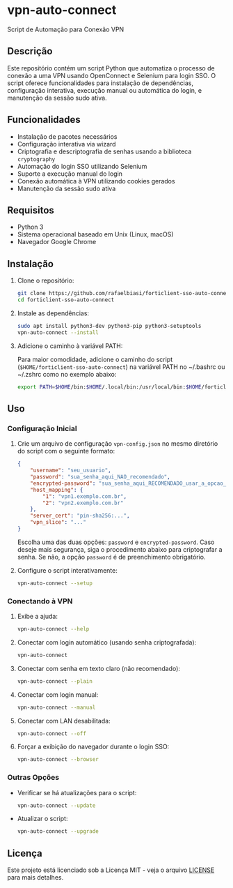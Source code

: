 # vpn-auto-connect

Script de Automação para Conexão VPN

## Descrição

Este repositório contém um script Python que automatiza o processo de conexão a uma VPN usando OpenConnect e Selenium para login SSO. O script oferece funcionalidades para instalação de dependências, configuração interativa, execução manual ou automática do login, e manutenção da sessão sudo ativa.

## Funcionalidades

- Instalação de pacotes necessários
- Configuração interativa via wizard
- Criptografia e descriptografia de senhas usando a biblioteca `cryptography`
- Automação do login SSO utilizando Selenium
- Suporte a execução manual do login
- Conexão automática à VPN utilizando cookies gerados
- Manutenção da sessão sudo ativa

## Requisitos

- Python 3
- Sistema operacional baseado em Unix (Linux, macOS)
- Navegador Google Chrome

## Instalação

1. Clone o repositório:
    ```bash
    git clone https://github.com/rafaelbiasi/forticlient-sso-auto-connect.git
    cd forticlient-sso-auto-connect
    ```
2. Instale as dependências:
    ```bash
    sudo apt install python3-dev python3-pip python3-setuptools
    vpn-auto-connect --install
    ```
3. Adicione o caminho à variável PATH:
   
   Para maior comodidade, adicione o caminho do script (`$HOME/forticlient-sso-auto-connect`) na variável PATH no ~/.bashrc ou ~/.zshrc como no exemplo abaixo:
   ```sh
   export PATH=$HOME/bin:$HOME/.local/bin:/usr/local/bin:$HOME/forticlient-sso-auto-connect:$PATH
   ```
## Uso

### Configuração Inicial

1. Crie um arquivo de configuração `vpn-config.json` no mesmo diretório do script com o seguinte formato:
    ```json
    {
        "username": "seu_usuario",
        "password": "sua_senha_aqui_NAO_recomendado",
        "encrypted-password": "sua_senha_aqui_RECOMENDADO_usar_a_opcao_--setup",
        "host_mapping": {
            "1": "vpn1.exemplo.com.br",
            "2": "vpn2.exemplo.com.br"
        },
        "server_cert": "pin-sha256:...",
        "vpn_slice": "..."
    }
    ```
   Escolha uma das duas opções: `password` e `encrypted-password`. Caso deseje mais segurança, siga o procedimento abaixo para criptografar a senha. Se não, a opção `password` é de preenchimento obrigatório.

2. Configure o script interativamente:
    ```bash
    vpn-auto-connect --setup
    ```

### Conectando à VPN
1. Exibe a ajuda:
    ```bash
    vpn-auto-connect --help
    ```
    
2. Conectar com login automático (usando senha criptografada):
    ```bash
    vpn-auto-connect
    ```

3. Conectar com senha em texto claro (não recomendado):
    ```bash
    vpn-auto-connect --plain
    ```

4. Conectar com login manual:
    ```bash
    vpn-auto-connect --manual
    ```

5. Conectar com LAN desabilitada:
    ```bash
    vpn-auto-connect --off
    ```

6. Forçar a exibição do navegador durante o login SSO:
    ```bash
    vpn-auto-connect --browser
    ```

### Outras Opções

- Verificar se há atualizações para o script:
    ```bash
    vpn-auto-connect --update
    ```

- Atualizar o script:
    ```bash
    vpn-auto-connect --upgrade
    ```

## Licença

Este projeto está licenciado sob a Licença MIT - veja o arquivo [LICENSE](LICENSE) para mais detalhes.
